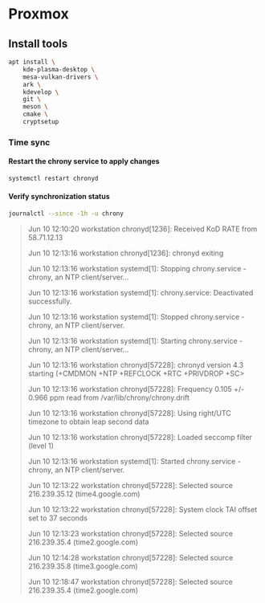 # Proxmox

## Install tools
```bash
apt install \
    kde-plasma-desktop \
    mesa-vulkan-drivers \
    ark \
    kdevelop \
    git \
    meson \
    cmake \
    cryptsetup
```

### Time sync
#### Restart the chrony service to apply changes
```bash
systemctl restart chronyd
```

#### Verify synchronization status
```bash
journalctl --since -1h -u chrony
```
> Jun 10 12:10:20 workstation chronyd[1236]: Received KoD RATE from 58.71.12.13
>
> Jun 10 12:13:16 workstation chronyd[1236]: chronyd exiting
>
> Jun 10 12:13:16 workstation systemd[1]: Stopping chrony.service - chrony, an NTP client/server...
>
> Jun 10 12:13:16 workstation systemd[1]: chrony.service: Deactivated successfully.
>
> Jun 10 12:13:16 workstation systemd[1]: Stopped chrony.service - chrony, an NTP client/server.
>
> Jun 10 12:13:16 workstation systemd[1]: Starting chrony.service - chrony, an NTP client/server...
>
> Jun 10 12:13:16 workstation chronyd[57228]: chronyd version 4.3 starting (+CMDMON +NTP +REFCLOCK +RTC +PRIVDROP +SC>
>
> Jun 10 12:13:16 workstation chronyd[57228]: Frequency 0.105 +/- 0.966 ppm read from /var/lib/chrony/chrony.drift
>
> Jun 10 12:13:16 workstation chronyd[57228]: Using right/UTC timezone to obtain leap second data
>
> Jun 10 12:13:16 workstation chronyd[57228]: Loaded seccomp filter (level 1)
>
> Jun 10 12:13:16 workstation systemd[1]: Started chrony.service - chrony, an NTP client/server.
>
> Jun 10 12:13:22 workstation chronyd[57228]: Selected source 216.239.35.12 (time4.google.com)
>
> Jun 10 12:13:22 workstation chronyd[57228]: System clock TAI offset set to 37 seconds
>
> Jun 10 12:13:23 workstation chronyd[57228]: Selected source 216.239.35.4 (time2.google.com)
>
> Jun 10 12:14:28 workstation chronyd[57228]: Selected source 216.239.35.8 (time3.google.com)
>
> Jun 10 12:18:47 workstation chronyd[57228]: Selected source 216.239.35.4 (time2.google.com)
